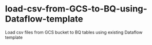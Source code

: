 # load-csv-from-GCS-to-BQ-using-Dataflow-template
Load csv files from GCS bucket to BQ tables using existing Dataflow template
